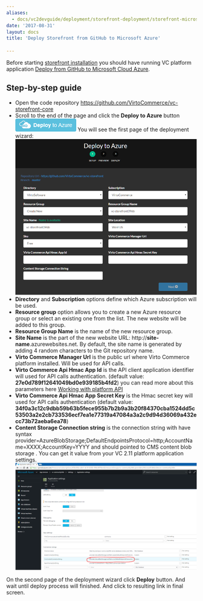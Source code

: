 ```yaml
---
aliases:
  - docs/vc2devguide/deployment/storefront-deployment/storefront-microsoft-azure-getting-started
date: '2017-08-31'
layout: docs
title: 'Deploy Storefront from GitHub to Microsoft Azure'

---
```

Before starting <a class="crosslink" href="https://virtocommerce.com" target="_blank">storefront installation</a> you should have running VC platform application [Deploy from GitHub to Microsoft Cloud Azure](../platform-deployment/deploy-from-github-to-microsoft-azure.md).

## Step-by-step guide

* Open the code repository <a href="https://github.com/VirtoCommerce/vc-storefront-core" rel="nofollow">https://github.com/VirtoCommerce/vc-storefront-core</a>
* Scroll to the end of the page and click the **Deploy to Azure** button
  ![Deploy to Azure button](../../../assets/images/docs/image2015-4-6_16-43-13.png "Deploy to Azure button")
  You will see the first page of the deployment wizard:
  ![First step of Deploy Wizard](../../../assets/images/docs/image2016-6-10_15-59-8.png "First step of Deploy Wizard")
* **Directory** and **Subscription** options define which Azure subscription will be used.
* **Resource group** option allows you to create a new Azure resource group or select an existing one from the list. The new website will be added to this group.
* **Resource Group Name** is the name of the new resource group.
* **Site Name** is the part of the new website URL: http://**site-name**.azurewebsites.net. By default, the site name is generated by adding 4 random characters to the Git repository name.
* **Virto Commerce Manager Url** is the public url where Virto Commerce platform installed. Will be used for API calls.
* **Virto Commerce Api Hmac App Id** is the API client application identifier will used for API calls authentication. (default value: **27e0d789f12641049bd0e939185b4fd2**) you can read more about this parameters here [Working with platform API](../../development-scenarios/working-with-platform-api.md)
* **Virto Commerce Api Hmac App Secret Key** is the Hmac secret key will used for API calls authentication (default value: **34f0a3c12c9dbb59b63b5fece955b7b2b9a3b20f84370cba1524dd5c53503a2e2cb733536ecf7ea1e77319a47084a3a2c9d94d36069a432ecc73b72aeba6ea78**)
* **Content Storage Connection string** is the connection string with have syntax provider=AzureBlobStorage;DefaultEndpointsProtocol=http;AccountName=XXXX;AccountKey=YYYY and should pointed to CMS content blob  storage . You can get it value from your VC 2.11 platform application settings.
  ![Virto Commerce 2 application settings in Azure](../../../assets/images/docs/image2016-6-10_16-15-5.png "Virto Commerce 2 application settings in Azure")

On the second page of the deployment wizard click **Deploy** button. And wait until deploy process will finished. And click to resulting link in final screen.
